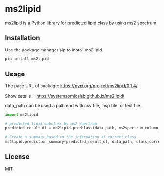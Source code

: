 # ms2lipid

ms2lipid is a Python library for predicted lipid class by using ms2 spectrum.

## Installation

Use the package manager pip to install ms2lipid.

```bash
pip install ms2lipid
```

## Usage
The page URL of package: https://pypi.org/project/ms2lipid/0.1.4/

Show details： https://systemsomicslab.github.io/ms2lipid/

data_path can be used a path end with csv file, msp file, or text file.

```python
import ms2lipid

# predicted lipid subclass by ms2 spectrum
predicted_result_df = ms2lipid.predclass(data_path, ms2spectrum_column_name, precurcerion_column_name, ionmode)

# Create a summary based on the information of correct class
ms2lipid.prediction_summary(predicted_result_df, data_path, class_correct_column_name)
```

## License

[MIT](https://choosealicense.com/licenses/mit/)

